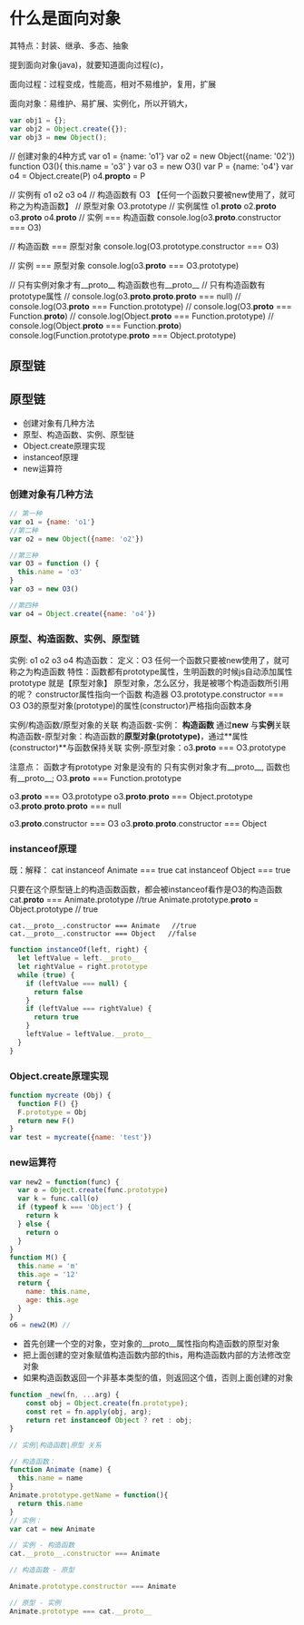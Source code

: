 # 什么是面向对象

其特点：封装、继承、多态、抽象

提到面向对象(java)，就要知道面向过程(c)，

面向过程：过程变成，性能高，相对不易维护，复用，扩展

面向对象：易维护、易扩展、实例化，所以开销大，

```js
var obj1 = {};
var obj2 = Object.create({});
var obj3 = new Object();
```

// 创建对象的4种方式
var o1 = {name: 'o1'}
var o2 = new Object({name: '02'})
function O3(){
  this.name = 'o3'
}
var o3 = new O3()
var P = {name: 'o4'}
var o4 = Object.create(P)
o4.__propto__ = P

// 实例有 o1 o2 o3 o4
// 构造函数有 O3 【任何一个函数只要被new使用了，就可称之为构造函数】
// 原型对象  O3.prototype
// 实例属性 o1.__proto__ o2.__proto__ o3.__proto__ o4.__proto__
// 实例 === 构造函数 
console.log(o3.__proto__.constructor === O3)

// 构造函数 === 原型对象
console.log(O3.prototype.constructor === O3)

// 实例 === 原型对象
console.log(o3.__proto__ === O3.prototype)

// 只有实例对象才有__proto__ 构造函数也有__proto__
// 只有构造函数有prototype属性
// console.log(o3.__proto__.__proto__.__proto__ === null)
// console.log(O3.__proto__ === Function.prototype)
// console.log(O3.__proto__ === Function.__proto__)
// console.log(Object.__proto__ === Function.prototype)
// console.log(Object.__proto__ === Function.__proto__)
console.log(Function.prototype.__proto__ === Object.prototype)

## 原型链
## 原型链
  - 创建对象有几种方法
  - 原型、构造函数、实例、原型链
  - Object.create原理实现
  - instanceof原理
  - new运算符



### 创建对象有几种方法
```js
// 第一种
var o1 = {name: 'o1'}  
//第二种 
var o2 = new Object({name: 'o2'})

//第三种
var O3 = function () {
  this.name = 'o3'
}
var o3 = new O3()

//第四种
var o4 = Object.create({name: 'o4'})  
```

### 原型、构造函数、实例、原型链
  实例: o1 o2 o3 o4
  构造函数：
    定义：O3 任何一个函数只要被new使用了，就可称之为构造函数
    特性：函数都有prototype属性，生明函数的时候js自动添加属性 prototype 就是【原型对象】
         原型对象，怎么区分，我是被哪个构造函数所引用的呢？ 
         constructor属性指向一个函数 构造器 O3.prototype.constructor === O3  O3的原型对象(prototype)的属性(constructor)严格指向函数本身

  实例/构造函数/原型对象的关联
      构造函数-实例： **构造函数** 通过**new** 与**实例**关联
      构造函数-原型对象：构造函数的**原型对象(prototype)**，通过**属性(constructor)**与函数保持关联
      实例-原型对象：o3.__proto__ === O3.prototype
    
  注意点：
    函数才有prototype 对象是没有的
    只有实例对象才有__proto__, 函数也有__proto__; O3.__proto__ === Function.prototype

  o3.__proto__ === O3.prototype
  o3.__proto__.__proto__ === Object.prototype
  o3.__proto__.__proto__.__proto__ === null

  o3.__proto__.constructor === O3
  o3.__proto__.__proto__.constructor === Object

### instanceof原理
  既：解释：
    cat instanceof Animate  === true
    cat instanceof Object  === true
    
  只要在这个原型链上的构造函数函数，都会被instanceof看作是O3的构造函数 
    cat.__proto__ === Animate.prototype    //true
    Animate.prototype.__proto__ = Object.prototype  // true

    cat.__proto__.constructor === Animate   //true
    cat.__proto__.constructor === Object   //false

```js
function instanceOf(left, right) {
  let leftValue = left.__proto__
  let rightValue = right.prototype
  while (true) {
    if (leftValue === null) {
      return false
    }
    if (leftValue === rightValue) {
      return true
    }
    leftValue = leftValue.__proto__
  }
}
```

### Object.create原理实现
```js
function mycreate (Obj) {
  function F() {}
  F.prototype = Obj
  return new F()
}
var test = mycreate({name: 'test'})
```

### new运算符
```js
var new2 = function(func) {
  var o = Object.create(func.prototype)
  var k = func.call(o)
  if (typeof k === 'Object') {
    return k
  } else {
    return o
  }
}
function M() {
  this.name = 'm'
  this.age = '12'
  return {
    name: this.name,
    age: this.age
  }
}
o6 = new2(M) //
```
- 首先创建一个空的对象，空对象的__proto__属性指向构造函数的原型对象
- 把上面创建的空对象赋值构造函数内部的this，用构造函数内部的方法修改空对象
- 如果构造函数返回一个非基本类型的值，则返回这个值，否则上面创建的对象
```js
function _new(fn, ...arg) {
    const obj = Object.create(fn.prototype);
    const ret = fn.apply(obj, arg);
    return ret instanceof Object ? ret : obj;
}
```

```js
// 实例|构造函数|原型 关系

// 构造函数：
function Animate (name) {
  this.name = name
}
Animate.prototype.getName = function(){
  return this.name
}
// 实例：
var cat = new Animate 

// 实例 - 构造函数
cat.__proto__.constructor === Animate

// 构造函数 - 原型

Animate.prototype.constructor === Animate

// 原型 - 实例
Animate.prototype === cat.__proto__
```
